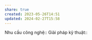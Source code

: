 ```yaml
---
share: true
created: 2023-05-26T14:51
updated: 2024-02-27T15:58
---
```

Nhu cầu công nghệ::
Giải pháp kỹ thuật::